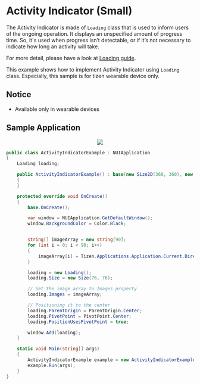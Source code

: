 # Activity Indicator (Small)

The Activity Indicator is made of `Loading` class that is used to inform users of the ongoing operation.
It displays an unspecified amount of progress time. So, it's used when progress isn’t detectable, or if it’s not necessary to indicate how long an activity will take.

For more detail, please have a look at [Loading guide](https://developer.tizen.org/development/guides/.net-application/natural-user-interface/ui-components/loading).

This example shows how to implement Activity Indicator using `Loading` class.
Especially, this sample is for tizen wearable device only.

## Notice
* Available only in wearable devices

## Sample Application
<div style="text-align:center;width:100%;"><img src="./res/activityIndicator.gif" /></div>

```C#
public class ActivityIndicatorExample : NUIApplication
{
    Loading loading;

    public ActivityIndicatorExample() : base(new Size2D(360, 360), new Position2D(0, 0))
    {
    }

    protected override void OnCreate()
    {
        base.OnCreate();

        var window = NUIApplication.GetDefaultWindow();
        window.BackgroundColor = Color.Black;


        string[] imageArray = new string[90];
        for (int i = 0; i < 90; i++)
        {
            imageArray[i] = Tizen.Applications.Application.Current.DirectoryInfo.Resource + "activityindicator_small" + i.ToString("00000") + ".png";
        }

        loading = new Loading();
        loading.Size = new Size(76, 76);

        // Set the image array to Images property
        loading.Images = imageArray;

        // Positioning it to the center
        loading.ParentOrigin = ParentOrigin.Center;
        loading.PivotPoint = PivotPoint.Center;
        loading.PositionUsesPivotPoint = true;

        window.Add(loading);
    }

    static void Main(string[] args)
    {
        ActivityIndicatorExample example = new ActivityIndicatorExample();
        example.Run(args);
    }
}
```